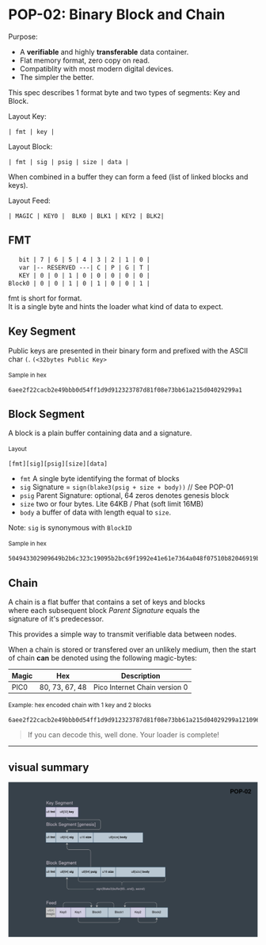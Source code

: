# POP-02: Binary Block and Chain

Purpose:

 - A **verifiable** and highly **transferable** data container.
 - Flat memory format, zero copy on read.
 - Compatiblity with most modern digital devices.
 - The simpler the better.

This spec describes 1 format byte and two types of segments: Key and Block.

Layout Key:
```
| fmt | key |
```

Layout Block:
```
| fmt | sig | psig | size | data |
```

When combined in a buffer they can form a feed (list of linked blocks and keys).

Layout Feed:

```
| MAGIC | KEY0 |  BLK0 | BLK1 | KEY2 | BLK2|
```

## FMT
```
   bit | 7 | 6 | 5 | 4 | 3 | 2 | 1 | 0 |
   var |-- RESERVED ---| C | P | G | T |
   KEY | 0 | 0 | 1 | 0 | 0 | 0 | 0 | 0 |
Block0 | 0 | 0 | 1 | 0 | 1 | 0 | 0 | 1 |

```

fmt is short for format.  
It is a single byte and hints the loader what kind of data to expect.

<!-- TMI
**bit values**  

Bit 7 being the highest bit and 0 the lowest.

| bit | name     | value                            |
|-----|----------|----------------------------------|
| 0   | Type     | `0`: KEY, `1`: BLOCK             |
| 1   | Genesis  | `0`: No PSIG, 1: PSIG after SIG  |
| 2   | Phat     | Size is `0`:  u16, `1`: u32      |
| 3   | Chain    | `0`: End of Chain, `1`: not last |
| 4   | RESERVED | Always `0`                       |
| 5   | RESERVED | Always `1`                       |
| 6   | RESERVED | Always `0`                       |
| 7   | RESERVED | Always `0`                       |
-->

## Key Segment
Public keys are presented in their binary form and prefixed with the ASCII char `(`.
`(<32bytes Public Key>`

<small>Sample in hex</small>
```
6aee2f22cacb2e49bbb0d54ff1d9d912323787d81f08e73bb61a215d04029299a1
```
<!-- Secret:
f1d0ea8c8dc3afca9766ee6104f02b6ea427f1d24e3e4d6813b09946dff11dfa
-->

## Block Segment
A block is a plain buffer containing data and a signature.

<small>Layout</small>
```
[fmt][sig][psig][size][data]
```

- `fmt` A single byte identifying the format of blocks
- `sig` Signature = `sign(blake3(psig + size + body))` // See POP-01
- `psig` Parent Signature: optional, 64 zeros denotes genesis block
- `size` two or four bytes. Lite 64KB / Phat (soft limit 16MB)
- `body` a buffer of data with length equal to `size`.

Note: `sig` is synonymous with `BlockID`

<small>Sample in hex</small>

```
504943302909649b2b6c323c19095b2bc69f1992e41e61e7364a048f07510b82046919be79be50c6bcd29cb6da13185446991d630bedef2326eaccc7ef0e8ebe7ff36c652500046861636b
```
<!-- TMI
### Block Header

The header starts with one byte that specifies the block format:

**Section offsets**

| Type         | Fmt Bin   | Fmt Char | @SIG | @PSIG | @SIZE | @BODY |
|--------------|-----------|----------|------|-------|-------|-------|
| Lite Genesis | 0010 0001 | !        | 1    | n/a   | 65    | 67    |
| Phat Genesis | 0010 0011 | #        | 1    | n/a   | 65    | 69    |
| Lite Child   | 0010 0101 | %        | 1    | 65    | 129   | 131   |
| Phat Child   | 0010 0111 | '        | 1    | 65    | 129   | 133   |
| KEY (32B)    | 0110 1010 | k        | n/a  | n/a   | n/a   | n/a   |
-->
## Chain

A chain is a flat buffer that contains a set of keys and blocks  
where each subsequent block _Parent Signature_ equals the  
signature of it's predecessor.

This provides a simple way to transmit verifiable data between nodes.

<!-- TMI
All keys required to validate the chain should be included, but a key must never
occur after a block that depends on it.
-->

When a chain is stored or transfered over an unlikely medium,
then the start of chain **can** be denoted using the following magic-bytes:

| Magic | Hex            | Description                   |
|-------|----------------|-------------------------------|
| PIC0  | 80, 73, 67, 48 | Pico Internet Chain version 0 |


<small>Example: hex encoded chain with 1 key and 2 blocks</small>

```
6aee2f22cacb2e49bbb0d54ff1d9d912323787d81f08e73bb61a215d04029299a12109649b2b6c323c19095b2bc69f1992e41e61e7364a048f07510b82046919be79be50c6bcd29cb6da13185446991d630bedef2326eaccc7ef0e8ebe7ff36c652500046861636b2b14b5e829984a3dcd62f9983a56aa4f6eb6ba0a2c62e0b382fbf1b674a45b69b725ea41ce9622ffa1c35c3ff251d7dac4fbfa744cc76afbd84557a869544cef5a09649b2b6c323c19095b2bc69f1992e41e61e7364a048f07510b82046919be79be50c6bcd29cb6da13185446991d630bedef2326eaccc7ef0e8ebe7ff36c65250006706c616e6574
```
> If you can decode this, well done. Your loader is complete!

---
## visual summary

![Fig 1.](./fig/pop-02.png)
